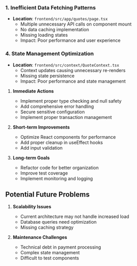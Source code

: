 ### 1. Inefficient Data Fetching Patterns
- **Location**: `frontend/src/app/quotes/page.tsx`
  - Multiple unnecessary API calls on component mount
  - No data caching implementation
  - Missing loading states
  - Impact: Poor performance and user experience

### 4. State Management Optimization
- **Location**: `frontend/src/context/QuoteContext.tsx`
  - Context updates causing unnecessary re-renders
  - Missing state persistence
  - Impact: Poor performance and state management

1. **Immediate Actions**
   - Implement proper type checking and null safety
   - Add comprehensive error handling
   - Secure sensitive configuration
   - Implement proper transaction management

2. **Short-term Improvements**
   - Optimize React components for performance
   - Add proper cleanup in useEffect hooks
   - Add input validation

3. **Long-term Goals**
   - Refactor code for better organization
   - Improve test coverage
   - Implement monitoring and logging

## Potential Future Problems

1. **Scalability Issues**
   - Current architecture may not handle increased load
   - Database queries need optimization
   - Missing caching strategy

2. **Maintenance Challenges**
   - Technical debt in payment processing
   - Complex state management
   - Difficult to test components